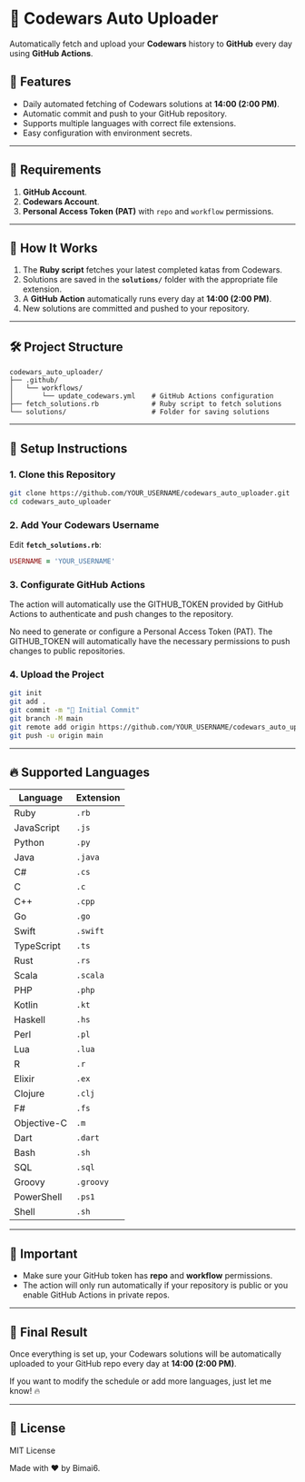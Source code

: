 # 🚀 Codewars Auto Uploader

Automatically fetch and upload your **Codewars** history to **GitHub** every day using **GitHub Actions**.

## 📌 Features
- Daily automated fetching of Codewars solutions at **14:00 (2:00 PM)**.
- Automatic commit and push to your GitHub repository.
- Supports multiple languages with correct file extensions.
- Easy configuration with environment secrets.

---

## 🔑 Requirements
1. **GitHub Account**.
2. **Codewars Account**.
3. **Personal Access Token (PAT)** with `repo` and `workflow` permissions.

---

## 🎯 How It Works
1. The **Ruby script** fetches your latest completed katas from Codewars.
2. Solutions are saved in the **`solutions/`** folder with the appropriate file extension.
3. A **GitHub Action** automatically runs every day at **14:00 (2:00 PM)**.
4. New solutions are committed and pushed to your repository.

---

## 🛠️ Project Structure
```plaintext
codewars_auto_uploader/
├── .github/
│   └── workflows/
│       └── update_codewars.yml    # GitHub Actions configuration
├── fetch_solutions.rb             # Ruby script to fetch solutions
└── solutions/                     # Folder for saving solutions
```

---

## 🔌 Setup Instructions

### 1. Clone this Repository
```bash
git clone https://github.com/YOUR_USERNAME/codewars_auto_uploader.git
cd codewars_auto_uploader
```

### 2. Add Your Codewars Username
Edit **`fetch_solutions.rb`**:
```ruby
USERNAME = 'YOUR_USERNAME'
```

### 3. Configurate GitHub Actions
The action will automatically use the GITHUB_TOKEN provided by GitHub Actions to authenticate and push changes to the repository.

No need to generate or configure a Personal Access Token (PAT). The GITHUB_TOKEN will automatically have the necessary permissions to push changes to public repositories.

### 4. Upload the Project
```bash
git init
git add .
git commit -m "🚀 Initial Commit"
git branch -M main
git remote add origin https://github.com/YOUR_USERNAME/codewars_auto_uploader.git
git push -u origin main
```

---

## 🔥 Supported Languages
| Language   | Extension |
|------------|-----------|
| Ruby       | `.rb`     |
| JavaScript | `.js`     |
| Python     | `.py`     |
| Java       | `.java`   |
| C#         | `.cs`     |
| C          | `.c`      |
| C++        | `.cpp`    |
| Go         | `.go`     |
| Swift      | `.swift`  |
| TypeScript | `.ts`     |
| Rust       | `.rs`     |
| Scala      | `.scala`  |
| PHP        | `.php`    |
| Kotlin     | `.kt`     |
| Haskell    | `.hs`     |
| Perl       | `.pl`     |
| Lua        | `.lua`    |
| R          | `.r`      |
| Elixir     | `.ex`     |
| Clojure    | `.clj`    |
| F#         | `.fs`     |
| Objective-C| `.m`      |
| Dart       | `.dart`   |
| Bash       | `.sh`     |
| SQL        | `.sql`    |
| Groovy     | `.groovy` |
| PowerShell | `.ps1`    |
| Shell      | `.sh`     |


---

## 🚨 Important
- Make sure your GitHub token has **repo** and **workflow** permissions.
- The action will only run automatically if your repository is public or you enable GitHub Actions in private repos.

---

## 🎯 Final Result
Once everything is set up, your Codewars solutions will be automatically uploaded to your GitHub repo every day at **14:00 (2:00 PM)**. 

If you want to modify the schedule or add more languages, just let me know! 🔥

---

## 📄 License
MIT License

Made with ❤️ by Bimai6.
